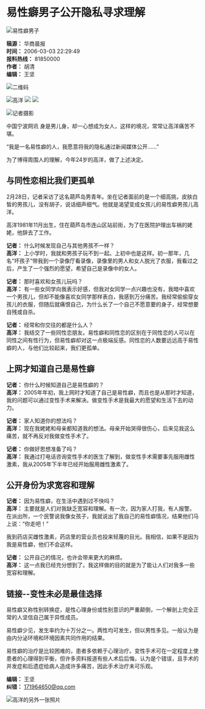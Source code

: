 # 易性癖男子公开隐私寻求理解

![易性癖男子](http://news.cnnb.com.cn/packages/2015/images/1_2.jpg)

**稿源：** 华商晨报  
**时间：** 2006-03-03 22:29:49  
**报料热线：** 81850000  
**作者：** 胡清  
**编辑：** 王坚  

![二维码](http://news.cnnb.com.cn/packages/2015/images/erweima.png)

![高洋](http://news.cnnb.com.cn/packages/2015/images/1_14.jpg) ![](http://news.cnnb.com.cn/packages/2015/images/1_15.jpg) ![](http://news.cnnb.com.cn/packages/2015/images/1_16.png)

![记者摄影](http://www.cnnb.com.cn/pic/0/00/07/72/77228_200047.gif)

中国宁波网讯 身是男儿身，却一心想成为女人，这样的境况，常常让高洋痛苦不堪。

“我是一名易性癖的人，我愿意将我的隐私通过新闻媒体公开……”

为了博得周围人的理解，今年24岁的高洋，做了上述决定。

## 与同性恋相比我们更孤单

2月28日，记者采访了这名葫芦岛男青年。坐在记者面前的是一个细高挑，皮肤白皙的男孩儿，没有胡子，说话细声细气。他就是渴望变成女孩儿的易性癖男孩儿高洋。

高洋1981年11月出生，住在葫芦岛市连山区站前街，为了在医院护理出车祸的姥姥，他辞去了工作。

**记者：** 什么时候发现自己与其他男孩不一样？  
**高洋：** 上小学时，我就和男孩子玩不到一起。上初中也是这样。初一那年，几名“坏孩子”带我到一个录像厅看录像，录像里的男人和女人脱光了衣服，我看过之后，产生了一个强烈的愿望，希望自己是录像中的女人。

**记者：** 那时喜欢和女孩儿玩吗？  
**高洋：** 有一些女同学向我表示好感，但我对女同学一点兴趣也没有，我暗中喜欢一个男孩儿，但却不能像喜欢女同学那样表白，我感到万分痛苦。我经常偷偷穿女孩儿的衣服，但随后就痛恨自己，为什么长了一个自己不愿意要的身子，经常想要自残或自杀。

**记者：** 经常和你交往的都是什么人？  
**高洋：** 我结交了一些同性恋朋友。易性癖和同性恋的区别在于同性恋的人可以在同性之间有性行为，但易性癖却对这一点极端反感。同性恋的人数要远远高于易性癖的人，与他们比较起来，我们更孤单。

## 上网才知道自己是易性癖

**记者：** 你什么时候知道自己是易性癖的？  
**高洋：** 2005年年初，我上网时才知道了自己是易性癖，而且也是从那时才知道，我的问题可以通过变性手术来解决。做变性手术是我最大的愿望和生活下去的动力。

**记者：** 家人知道你的想法吗？  
**高洋：** 现在我姥姥和母亲都知道我的想法。母亲开始哭得很伤心，后来见我这么痛苦，就不再反对我做变性手术了。

**记者：** 你做好思想准备了吗？  
**高洋：** 我通过打电话咨询变性手术的医生了解到，做变性手术需要事先服用雌性激素，我从2005年下半年已经开始服用雌性激素了。

## 公开身份为求宽容和理解

**记者：** 因为易性癖，在生活中遇到过不快吗？  
**高洋：** 主要就是人们对我缺乏宽容和理解。有一次，因为家人打我，有人报警。在派出所，一个民警说我像女孩子，我就说出了我自己的易性癖情况，结果他们马上说：“你走吧！”

我到药店买雌性激素，药店里的营业员也投来轻蔑的目光。我相信，如果不是因为我是易性癖，他们不会这样。

**记者：** 公开自己的情况，也许会带来更大的麻烦。  
**高洋：** 这一点我已经充分想到了。我这样做的目的就是为了能让人们对我多一些宽容和理解。

## 链接--变性未必是最佳选择

易性癖又称性别转换症，是性心理身份或性别意识的严重颠倒，一个解剖上完全正常的人坚信自己属于异性成员。

易性癖少见，发生率约为十万分之一。两性均可发生，但以男性多见。一般认为是由内分泌环境和环境因素共同作用的结果。

易性癖的治疗是比较困难的，患者多依赖于心理治疗。变性手术可在一定程度上使患者的心理得到平衡，但许多资料报道有些人术后后悔，认为是个错误，且手术的并发症和后遗症给病人造成许多痛苦，因此手术治疗未可乐观。

**编辑：** 王坚  
**纠错：** [171964650@qq.com](mailto:171964650@qq.com)

![高洋的另外一张照片](http://www.cnnb.com.cn/pic/0/04/21/41/4214177_806742.jpg)